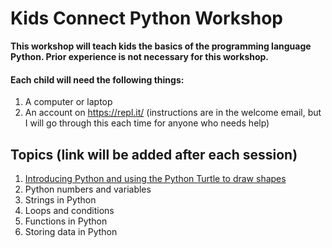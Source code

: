 # Kids Connect Python Workshop
**This workshop will teach kids the basics of the programming language Python. Prior experience is not necessary for this workshop.**

#### Each child will need the following things:
1. A computer or laptop
2. An account on https://repl.it/ (instructions are in the welcome email, but I will go through this each time for anyone who needs help)

## Topics (link will be added after each session)
1. [Introducing Python and using the Python Turtle to draw shapes](./python/1_IntroducingPython/introducingpython.md)
2. Python numbers and variables
3. Strings in Python
4. Loops and conditions
5. Functions in Python
6. Storing data in Python